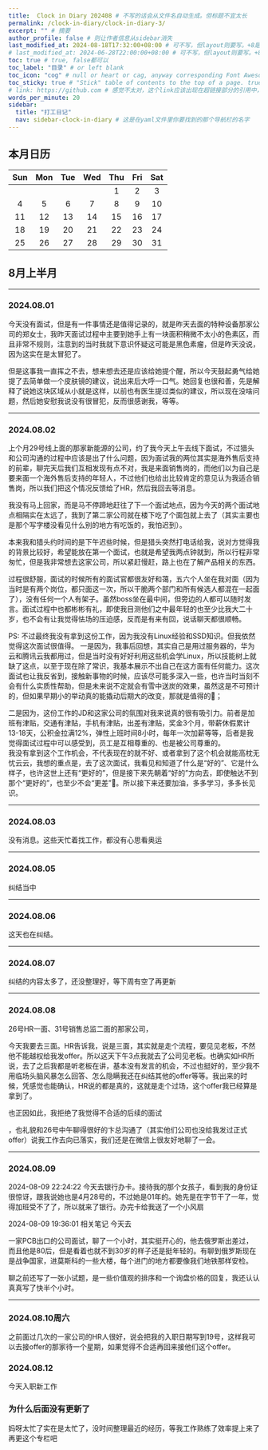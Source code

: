 ```yaml
---
title:  Clock in Diary 202408 # 不写的话会从文件名自动生成。但标题不宜太长
permalink: /clock-in-diary/clock-in-diary-3/
excerpt: "" # 摘要
author_profile: false # 则让作者信息从sidebar消失
last_modified_at: 2024-08-18T17:32:00+08:00 # 可不写，但layout则要写。+8是东八区
# last_modified_at: 2024-06-28T22:00:00+08:00 # 可不写，但layout则要写。+8是东八区
toc: true # true, false都可以
toc_label: "目录" # or left blank
toc_icon: "cog" # null or heart or cag, anyway corresponding Font Awesome icon name (without fa prefix)
toc_sticky: true # "Stick" table of contents to the top of a page. true: toc floats. false: toc fixed
# link: https://github.com # 感觉不太对，这个link应该出现在超链接部分的引用中，但是试验后发现会变成文章标题的url，所以注释掉了
words_per_minute: 20
sidebar:
  title: "打工日记"
  nav: sidebar-clock-in-diary # 这是在yaml文件里你要找到的那个导航栏的名字
---
```



## 本月日历

| Sun | Mon | Tue | Wed | Thu | Fri | Sat |
| :---: | :---: | :---: | :---: | :---: | :---: | :---: |
|   |   |   |   | 1 | 2 | 3 |
| 4 | 5 | 6 | 7 | 8 | 9 | 10  |
| 11  | 12  | 13  | 14  | 15  | 16  | 17  |
| 18  | 19  | 20  | 21  | 22  | 23  | 24  |
| 25  | 26  | 27  | 28  | 29  | 30  | 31  |

## 8月上半月

---
### 2024.08.01

今天没有面试，但是有一件事情还是值得记录的，就是昨天去面的特种设备那家公司的郑女士，我昨天面试过程中主要到她手上有一块面积稍微不太小的色素区，而且非常不规则，注意到的当时我就下意识怀疑这可能是黑色素瘤，但是昨天没说，因为这实在是太冒犯了。

但是这事我一直挥之不去，想来想去还是应该给她提个醒，所以今天鼓起勇气给她提了去简单做一个皮肤镜的建议，说出来后大呼一口气。她回复也很和善，先是解释了说她这块区域从小就是这样，以前也有医生提过类似的建议，所以现在没啥问题，然后她安慰我说没有很冒犯，反而很感谢我，等等。

---
### 2024.08.02

上个月29号线上面的那家新能源的公司，约了我今天上午去线下面试，不过猎头和公司沟通的过程中应该是出了什么问题，因为面试我的两位其实是海外售后支持的前辈，聊完天后我们互相发现有点不对，我是来面销售岗的，而他们以为自己是要来面一个海外售后支持的年轻人，不过他们也给出比较肯定的意见认为我适合销售岗，所以我们把这个情况反馈给了HR，然后我回去等消息。

我没有马上回家，而是马不停蹄地赶往了下一个面试地点，因为今天的两个面试地点相隔实在太远了，我到了第二家公司就在楼下吃了个面包就上去了（其实主要也是那个写字楼没看见什么别的地方有吃饭的，我怕迟到）。

本来我和猎头约时间的是下午迟些时候，但是猎头突然打电话给我，说对方觉得我的背景比较好，希望能放在第一个面试，也就是希望我两点钟就到，所以行程非常匆忙，但是我非常想去这家公司，所以紧赶慢赶，路上也在了解产品相关的东西。
<!-- 深圳市福田区皇岗路5001号深业上城写字楼A座7楼 -->
过程很舒服，面试的时候所有的面试官都很友好和蔼，五六个人坐在我对面（因为当时是有两个岗位，都只面这一次，所以干脆两个部门和所有候选人都混在一起面了），没有任何一个人有架子。虽然boss坐在最中间，但旁边的人都可以随时发言。面试过程中也都彬彬有礼，即使我目测他们之中最年轻的也至少比我大二十岁，也不会有让我觉得怯场的压迫感，反而是有来有回，说话聊天都很顺畅。

PS: 不过最终我没有拿到这份工作，因为我没有Linux经验和SSD知识。但我依然觉得这次面试很值得。
一是因为，我事后回想，其实自己是用过服务器的，华为云和腾讯云我都用过，但是当时没有好好利用这些机会学Linux，所以技能树上就缺了这点，以至于现在除了常识，我基本展示不出自己在这方面有任何能力。这次面试也让我反省到，接触新事物的时候，应该尽可能多深入一些，也许当时当刻不会有什么实质性帮助，但是未来说不定就会有雪中送炭的效果，虽然这是不可预计的，但如果早期小的举动真的能撬动后期大的改变，那就是值得的🤔；

二是因为，这份工作的JD和这家公司的氛围对我来说真的很有吸引力。前者是加班有津贴，交通有津贴，手机有津贴，出差有津贴，奖金3个月，带薪休假累计13-18天，公积金拉满12%，弹性上班时间8小时，每年一次加薪等等，后者是我觉得面试过程中可以感受到，员工是互相尊重的、也是被公司尊重的。
<br>我没有拿到这个工作机会，不代表现在的就不好、或者拿到了这个机会就能高枕无忧云云，我想的重点是，去了这次面试，我看见和知道了什么是“好的”、它是什么样子，也许这世上还有“更好的”，但是接下来先朝着“好的”方向去，即使触达不到那个“更好的”，也至少不会“更差”🤔。所以接下来还要加油，多多学习，多多长见识。

---
### 2024.08.03

没有消息。这些天忙着找工作，都没有心思看奥运

---
### 2024.08.05

<!-- ？？？其实这里有很多思考的过程，或许我应该勇敢踏出半导体的圈子，这次依然唯唯诺诺，以后可能就没有机会了
  2024-08-05 16:18:15
相关笔记
#1 不会化妆不会穿衣服不懂商务，也许现在开始突破这个舒适圈是好事。应该要勇敢尝试

 -->

纠结当中

---
### 2024.08.06

这天也在纠结。

<!-- 2024-08-06 18:33:18
开始纠结这两个offer了，然后现在在中山公园散步。
拍了照片

猎聘app也有截图 -->

---
### 2024.08.07

<!-- 下午和健哥通了电话 -->
纠结的内容太多了，还没整理好，等下周有空了再更新

---
### 2024.08.08

26号HR一面、31号销售总监二面的那家公司，
<!-- 华芯 -->
今天我要去三面。HR告诉我，说是三面，其实就是走个流程，要见见老板，不然他不能越权给我发offer。所以这天下午3点我就去了公司见老板。也确实如HR所说，去了之后我都是听老板在讲，基本没有发言的机会，不过也挺好的，至少我不用临场头脑风暴怎么回答、怎么隐瞒我还在纠结其他的offer等等。我出来的时候，凭感觉也能确认，HR说的都是真的，这就是走个过场，这个offer我已经算是拿到了。

也正因如此，我拒绝了我觉得不合适的后续的面试
<!-- PI和富泰 -->
，也礼貌和26号中午聊得很好的卞总沟通了（其实他们公司也没给我发过正式offer）说我工作去向已落实，我们还是在微信上很友好地聊了一会。

---
### 2024.08.09

2024-08-09 22:24:22
今天去银行办卡。接待我的那个女孩子，看到我的身份证很惊讶，跟我说她也是4月28号的，不过她是01年的。她先是在字节干了一年，觉得加班受不了了，所以就来了银行。办完卡给我送了一个小风扇


<!-- 从银行出来的时候打了个车，搞得有点尴尬，最后迟到了，不过中间司机在等红灯的时候有人就在路上卖腰靠，我和司机聊天，他就跟我说：
2024-08-09 10:11:42
相关笔记
#1 路上好卖腰靠 -->


2024-08-09 19:36:01
相关笔记
今天去
<!-- 品升高 -->
一家PCB出口的公司面试，聊了一个小时，其实挺开心的，他去俄罗斯出差过，而且他是80后，但是看着也就不到30岁的样子还是挺年轻的。有聊到俄罗斯现在是战争国家，进莫斯科的一些大楼，每个进门的地方都要像我们地铁那样安检。

聊之前还写了一张小试题，是一些价值观的排序和一个询盘价格的回复，我还认认真真写了快半个小时。

---


### 2024.08.10周六

<!-- 华芯 -->
之前面过几次的一家公司的HR人很好，说会把我的入职日期写到19号，这样我可以去接offer的那家待一个星期，如果觉得不合适再回来接他们这个offer。



### 2024.08.12

今天入职新工作

<!-- 
2024-08-12 15:15:31
相关笔记
#1 可以更换工作位置


### 2024.08.13



### 2024.08.14

记 昨天周三出去东莞的厂了

### 2024.08.15

2024-08-15 09:29:30
#1 今天疯狂在领英上拓展connection

2024-08-15 17:05:09
相关笔记
#1 今天要做一个PPT，包含市场分析啥的。下周三或四要来这里，会议纪要整理 做PPT，加内容：美国的市场分析。。.来自会议纪要

2024-08-15 18:07:23
#1 开了半个小时的会，内容好多啊，同事说话速度好快，还有很多我不知道的名词

2024-08-15 18:49:13
相关笔记
#Life/工作日记 感觉还是靠谱的，培训的人、资料很认真，大家也认真听和参与
### 2024.08.16

今天上午参加一个培训，下午帮同事做她的MPPT和市场分析，因为过段时间有美国客户要来，而且这个月几个同事们要去美国也要用这个PPT，到时去了就没时间做更改了。 -->

<!-- 
另外下午有个同事让我整理三个订单，因为这三个订单的客户之后也是要移交给我的，所以让我先熟悉熟悉，我下午一直在弄PPT，没来得及弄，等到晚上同事就已经自己帮我给做完了，有点不好意思。

AS最近要启用新的SRM系统，所以我要学

今天晚上和朋友聊天。

忙疯了
把水鞋落在了公司
猪猪这个班感觉如何？
目前暂时感觉还行
同事都挺年轻，去问其他同事问题也很认真，几乎没有人敷衍我
上了年纪的同事也比较和蔼，可能有点偏外企
比我在芯海的时候好很多
而且用飞书，效率很高，需要的资料大部分时候我都能自己找到
流程催办的时候一键催到老板也不会被说什么
工作内容就是接管一些同事的出单什么的，熟悉以后他们慢慢把这几个客户移交给我，有什么需要帮忙的他们会找我
因为有的培训下周才开始，我很多东西不知道，所以也没有太多能做的
就是节奏很紧凑，我上厕所都跑着去
感觉生物钟都跟着改变
是事情很紧急？也不是，是我想快点做好，因为随时可能要开会，一个会拨过来我的工作就要delay。所以如果我能快点做好的话，就不会太突兀
我昨天下午收到一个写会议纪要的任务，但是开会那个老哥说话特别快，飞书根本没有办法识别他说的话。所以我昨天11点睡，今天上午6:00起来把这整个会议听了两遍现在把公司的电脑背在身上，和同事明天要做PPT，因为下周北美客户就要来。然后几个同事这个月要去美国，到时候他们就没有时间再改了，所以这几天必须做好

有没有调休？没有问诶，但是还好，今天下午我们也一直在做这个PPT，这个同事人挺好的，明天跟她碰一面我也不排斥。本来说今天下午做好她就可以美美过周末，但是今天下午我们找北美那个同事要资料一直没要到，所以今天就搞不完了。有一些PPT要用的图片资料在notion里面，但是今天网络不稳定，notion没有办法访问，所以这素材也没弄到。

但是还有几点好，第1个是每天中午管饭，如果不吃的话就会以补贴的形式月底发放。晚上加班也可以报名晚饭。另外培训弄得挺认真的，昨天开了一个财务的培训，全员必须参加，讲课的老哥也不是敷衍的，我竟然听明白了。我以前从来没有了解过资产负债表 利润表 增值税这些东西。昨晚公司给大家都订了饭。所以截至目前为止，我暂时感觉还是挺好的

诶但我记得一个就是，手册里有说的，可以在自己喜欢的地方办公，不用一直在工位，所以我有时候背着笔记本电脑随地大小工
 -->


### 为什么后面没有更新了

妈呀太忙了实在是太忙了，没时间整理最近的经历，等我工作熟练了效率提上来了再更这个专栏吧